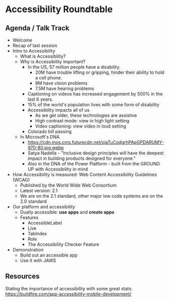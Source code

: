 # Accessibility Roundtable

## Agenda / Talk Track
- Welcome
- Recap of last session
- Intro to Accessibility
    - What is Accessibility?
    - Why is Accessibility important?
        - In the US, 57 million people have a disability.
            - 20M have trouble lifting or gripping, hinder their ability to hold a cell phone.
            - 8M have vision problems
            - 7.5M have hearing problems
        - Captioning on videos has increased engagement by 500% in the last 6 years.
        - 15% of the world's population lives with some form of disability
        - Accessibility impacts all of us
            - As we get older, these technologies are assistive
            - High contrast mode: view in high light setting
            - Video captioning: view video in loud setting
        - Colorado bill passing
    - In Microsoft's DNA
        - https://cdn.mos.cms.futurecdn.net/oiaTuCodgrhPApGPDARUMY-970-80.jpg.webp
        - Satya Nadella - "Inclusive design principles will have the deepest impact in building products designed for everyone."
        - Also in the DNA of the Power Platform - built from the GROUND UP with Accessibility in mind
- How Accessibility is measured: Web Content Accessibility Guidelines (WCAG)
    - Published by the World Wide Web Consortium
    - Latest version: 2.1
    - We are on the 2.1 standard, other major low code systems are on the 2.0 standard
- Our platform and accessibility
    - Dually accessible: **use apps** and **create apps**
    - Features
        - AccessibleLabel
        - Live
        - TabIndex
        - Role
        - The Accessibility Checker Feature
- Demonstration
    - Build out an accessible app
    - Use it with JAWS





## Resources
Stating the importance of accessibility with some great stats: https://buildfire.com/app-accessibility-mobile-development/